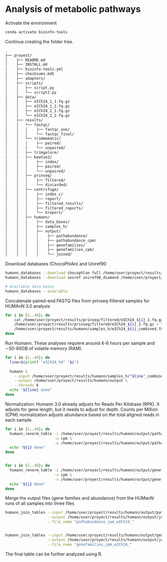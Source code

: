 # Analysis of metabolic pathways

Activate the environment

```bash
conda activate bioinfo-tools
```

Continue creating the folder tree.

```bash
.
├── proyect/
│    ├── README.md
│    ├── INSTALL.md
│    ├── bioinfo-tools.yml
│    ├── checksums.md5
│    ├── adapters/
│    ├── scripts/
│    │   ├── script.py
│    │   └── script2.py
│    ├── data/
│    │   ├── eICh24_1_1.fq.gz
│    │   ├── eICh24_1_2.fq.gz
│    │   ├── eICh24_2_1.fq.gz
│    │   └── eICh24_2_2.fq.gz
│    ├── results/
│    │   └── fastqc/
│    │   │    ├── fastqc_one/
│    │   │    └── fastqc_final/
│    │   └── trimmomatic/
│    │   │    ├── paired/
│    │   │    └── unpaired/
│    │   ├── trimgalore/
│    │   ├── bowtie2/
│    │   │    ├── index/
│    │   │    ├── paired/
│    │   │    └── unpaired/
│    │   ├── prinseq/
│    │   │    ├── filtered/
│    │   │    └── discarded/
│    │   ├── centrifuge/
│    │   │    ├── index_c/
│    │   │    ├── report/
│    │   │    ├── filtered_results/
│    │   │    ├── filtered_reports/
│    │   │    └── kreport/
│    │   ├── humann/
│    │   │    ├── data_bases/
│    │   │    ├── samples_h/
│    │   │    ├── output/
│    │   │    │    ├── pathabundance/
│    │   │    │    ├── pathabundance_cpm/
│    │   │    │    ├── genefamilies/
│    │   │    │    ├── genefamilies_cpm/
│    │   │    │    └── joined/

```

Download databases (ChocoPhlAn) and Uniref90

```bash
humann_databases --download chocophlan full /home/user/proyect/results/humann/data_bases
humann_databases --download uniref uniref90_diamond /home/user/proyect/results/humann/data_bases

# Available data bases
humann_databases --available
```

Concatenate paired-end FASTQ files from prinseq-filtered samples for HUMAnN 3.0 analysis

```bash
for i in {1..48}; do
    cat /home/user/proyect/results/prinseq/filtered/eICh24_${i}_1.fq.gz \
    /home/user/proyect/results/prinseq/filtered/eICh24_${i}_2.fq.gz > \
    /home/user/proyect/results/humann/samples_h/eICh24_${i}_combined.fq.gz
done
```

Run Humann. These analyses requiere around 4-6 hours per sample and ∼50-60GB of volatile memory (RAM).

```bash
for i in {1..48}; do
  line=$(printf "eICh24_%d" "$i")
  
  humann \
    --input /home/user/proyect/results/humann/samples_h/"$line"_combined.fq.gz \
    --output /home/user/proyect/results/humann/output \
    --threads 6
  echo "${line} done"
done
```
Normalization:
Humann 3.0 already adjusts for Reads Per Kilobase (RPK). It adjusts for gene length, but it needs to adjust for depth. Counts per Million (CPM) normalization adjusts abundance based on the total aligned reads in each sample.

```bash
for i in {1..48}; do
  humann_renorm_table -i /home/user/proyect/results/humann/output/pathabundance/eICh24_"$i"_combined_pathabundance.tsv \
                      -u cpm \
                      -o /home/user/proyect/results/humann/output/pathabundance_cpm/pathabundance_cpm_eICh24_"$i".tsv
  echo "${i} done"  
done


for i in {1..48}; do
  humann_renorm_table -i /home/user/proyect/results/humann/output/genefamilies/eICh24_"$i"_combined_genefamilies.tsv \
                      -u cpm \
                      -o /home/user/proyect/results/humann/output/genefamilies_cpm/genefamilies_cpm_eICh24_"$i".tsv
  echo "${i} done"  
done
```

Merge the output files (gene families and abundance) from the HUManN runs of all samples into three files
```bash
humann_join_tables --input /home/user/proyect/results/humann/output/pathabundance_cpm/ \
                   --output /home/user/proyect/results/humann/output/joined/pathabundance_cpm.tsv \
                   --file_name "pathabundance_cpm_eICh24_"


humann_join_tables --input /home/user/proyect/results/humann/output/genefamilies_cpm/ \
                   --output /home/user/proyect/results/humann/output/joined/genefamilie_cpm.tsv \
                   --file_name "genefamilies_cpm_eICh24_"
```
The final table can be further analyzed using R.
